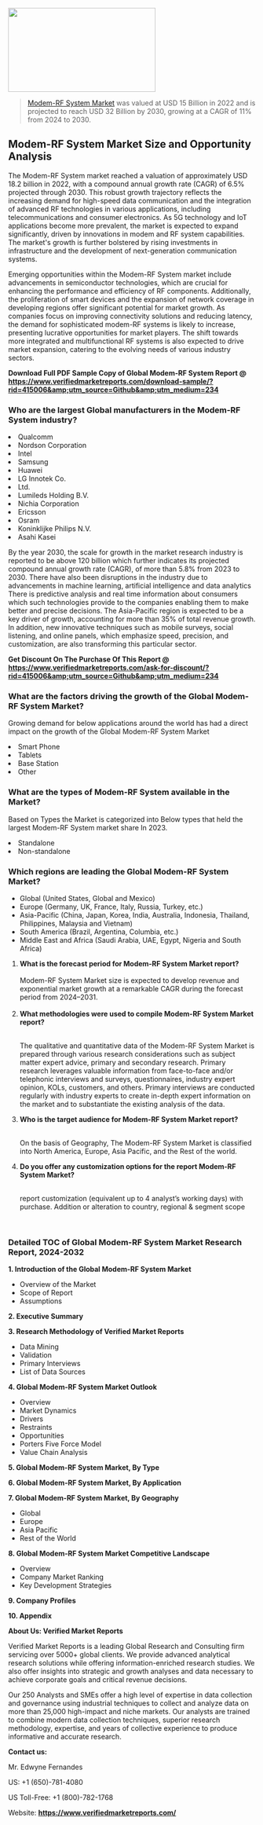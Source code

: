 <img src="https://ffe5etoiles.com/wp-content/uploads/2024/12/MST1-300x171.png" alt="" width="300" height="171" class="alignnone size-medium wp-image-20088" /><blockquote><p><p><a href="https://www.verifiedmarketreports.com/download-sample/?rid=415006&utm_source=Github&utm_medium=234" target="_blank">Modem-RF System Market</a> was valued at USD 15 Billion in 2022 and is projected to reach USD 32 Billion by 2030, growing at a CAGR of 11% from 2024 to 2030.</p></blockquote><p><h2>Modem-RF System Market Size and Opportunity Analysis</h2><p>The Modem-RF System market reached a valuation of approximately USD 18.2 billion in 2022, with a compound annual growth rate (CAGR) of 6.5% projected through 2030. This robust growth trajectory reflects the increasing demand for high-speed data communication and the integration of advanced RF technologies in various applications, including telecommunications and consumer electronics. As 5G technology and IoT applications become more prevalent, the market is expected to expand significantly, driven by innovations in modem and RF system capabilities. The market's growth is further bolstered by rising investments in infrastructure and the development of next-generation communication systems.</p><p>Emerging opportunities within the Modem-RF System market include advancements in semiconductor technologies, which are crucial for enhancing the performance and efficiency of RF components. Additionally, the proliferation of smart devices and the expansion of network coverage in developing regions offer significant potential for market growth. As companies focus on improving connectivity solutions and reducing latency, the demand for sophisticated modem-RF systems is likely to increase, presenting lucrative opportunities for market players. The shift towards more integrated and multifunctional RF systems is also expected to drive market expansion, catering to the evolving needs of various industry sectors.</p></p><p class=""><strong>Download Full PDF Sample Copy of Global Modem-RF System Report @ <a href="https://www.verifiedmarketreports.com/download-sample/?rid=415006&amp;utm_source=Github&amp;utm_medium=234" target="_blank">https://www.verifiedmarketreports.com/download-sample/?rid=415006&amp;utm_source=Github&amp;utm_medium=234</a></strong></p><h3 id="" class="">Who are the largest Global manufacturers in the Modem-RF System industry?</h3><p><li>Qualcomm</li><li> Nordson Corporation</li><li> Intel</li><li> Samsung</li><li> Huawei</li><li> LG Innotek Co.</li><li> Ltd.</li><li> Lumileds Holding B.V.</li><li> Nichia Corporation</li><li> Ericsson</li><li> Osram</li><li> Koninklijke Philips N.V.</li><li> Asahi Kasei</li></p><div class=""><div class="" dir="" data-message-author-role="" data-message-id="" data-message-model-slug=""><div class=""><div class=""><div class=""><div class="" dir="" data-message-author-role="" data-message-id="" data-message-model-slug=""><div class=""><div class=""><p>By the year 2030, the scale for growth in the market research industry is reported to be above 120 billion which further indicates its projected compound annual growth rate (CAGR), of more than 5.8% from 2023 to 2030. There have also been disruptions in the industry due to advancements in machine learning, artificial intelligence and data analytics There is predictive analysis and real time information about consumers which such technologies provide to the companies enabling them to make better and precise decisions. The Asia-Pacific region is expected to be a key driver of growth, accounting for more than 35% of total revenue growth. In addition, new innovative techniques such as mobile surveys, social listening, and online panels, which emphasize speed, precision, and customization, are also transforming this particular sector.</p><p><strong>Get Discount On The Purchase Of This Report @&nbsp; <a href="https://www.verifiedmarketreports.com/ask-for-discount/?rid=415006&amp;utm_source=Github&amp;utm_medium=234" target="_blank">https://www.verifiedmarketreports.com/ask-for-discount/?rid=415006&amp;utm_source=Github&amp;utm_medium=234</a></strong></p></div></div></div></div></div></div></div></div><h3 id="" class="">What are the factors driving the growth of the Global Modem-RF System Market?</h3><p id="" class="">Growing demand for below applications around the world has had a direct impact on the growth of the Global Modem-RF System Market</p><p id="" class=""><li>Smart Phone</li><li> Tablets</li><li> Base Station</li><li> Other</li></p><h3 id="" class="">What are the types of Modem-RF System available in the Market?</h3><p id="" class="">Based on Types the Market is categorized into Below types that held the largest Modem-RF System market share In 2023.</p><p id="" class=""><li>Standalone</li><li> Non-standalone</li></p><h3 id="" class="">Which regions are leading the Global Modem-RF System Market?</h3><ul><li>Global (United States, Global and Mexico)</li><li>Europe (Germany, UK, France, Italy, Russia, Turkey, etc.)</li><li>Asia-Pacific (China, Japan, Korea, India, Australia, Indonesia, Thailand, Philippines, Malaysia and Vietnam)</li><li>South America (Brazil, Argentina, Columbia, etc.)</li><li>Middle East and Africa (Saudi Arabia, UAE, Egypt, Nigeria and South Africa)</li></ul><p><ol><li><strong>What is the forecast period for Modem-RF System Market report?<br /></strong><br /><span data-sheets-root="1" data-sheets-value="{&quot;1&quot;:2,&quot;2&quot;:&quot;XXXX size is expected to develop revenue and exponential market growth at a remarkable CAGR during the forecast period from 2024&ndash;2030.&quot;}" data-sheets-userformat="{&quot;2&quot;:12674,&quot;4&quot;:{&quot;1&quot;:2,&quot;2&quot;:16776960},&quot;10&quot;:2,&quot;11&quot;:0,&quot;15&quot;:&quot;Arial&quot;,&quot;16&quot;:12}">Modem-RF System Market size is expected to develop revenue and exponential market growth at a remarkable CAGR during the forecast period from 2024&ndash;2031.</span><br /><br /></li><li><strong>What methodologies were used to compile Modem-RF System Market report?<br /><br /></strong><p>The qualitative and quantitative data of the&nbsp;Modem-RF System Market is prepared through various research considerations such as subject matter expert advice, primary and secondary research. Primary research leverages valuable information from face-to-face and/or telephonic interviews and surveys, questionnaires, industry expert opinion, KOLs, customers, and others. Primary interviews are conducted regularly with industry experts to create in-depth expert information on the market and to substantiate the existing analysis of the data.&nbsp;</p></li><li><strong>Who is the target audience for Modem-RF System Market report?<br /><br /></strong><p>On the basis of Geography, The&nbsp;Modem-RF System Market is classified into North America, Europe, Asia Pacific, and the Rest of the world.</p></li><li><strong>Do you offer any customization options for the report Modem-RF System Market?<br /><br /></strong><p>report customization (equivalent up to 4 analyst&rsquo;s working days) with purchase. Addition or alteration to country, regional &amp; segment scope</p><p>&nbsp;</p></li></ol></p><h3 id="" class="">Detailed TOC of Global Modem-RF System Market Research Report, 2024-2032</h3><p id="" class=""><strong>1. Introduction of the Global Modem-RF System Market</strong></p><ul><li>Overview of the Market</li><li>Scope of Report</li><li>Assumptions</li></ul><p id="" class=""><strong>2. Executive Summary</strong></p><p id="" class=""><strong>3. Research Methodology of&nbsp;Verified Market Reports</strong></p><ul><li>Data Mining</li><li>Validation</li><li>Primary Interviews</li><li>List of Data Sources</li></ul><p id="" class=""><strong>4. Global Modem-RF System Market Outlook</strong></p><ul><li>Overview</li><li>Market Dynamics</li><li>Drivers</li><li>Restraints</li><li>Opportunities</li><li>Porters Five Force Model</li><li>Value Chain Analysis</li></ul><p id="" class=""><strong>5. Global Modem-RF System Market, By&nbsp;Type</strong></p><p id="" class=""><strong>6. Global Modem-RF System Market, By Application</strong></p><p id="" class=""><strong>7. Global Modem-RF System Market, By Geography</strong></p><ul><li>Global</li><li>Europe</li><li>Asia Pacific</li><li>Rest of the World</li></ul><p id="" class=""><strong>8. Global Modem-RF System Market Competitive Landscape</strong></p><ul><li>Overview</li><li>Company Market Ranking</li><li>Key Development Strategies</li></ul><p id="" class=""><strong>9. Company Profiles</strong></p><p id="" class=""><strong>10. Appendix</strong></p><p id="" class=""><strong>About Us: Verified Market Reports</strong></p><p id="" class="">Verified Market Reports is a leading Global Research and Consulting firm servicing over 5000+ global clients. We provide advanced analytical research solutions while offering information-enriched research studies. We also offer insights into strategic and growth analyses and data necessary to achieve corporate goals and critical revenue decisions.</p><p id="" class="">Our 250 Analysts and SMEs offer a high level of expertise in data collection and governance using industrial techniques to collect and analyze data on more than 25,000 high-impact and niche markets. Our analysts are trained to combine modern data collection techniques, superior research methodology, expertise, and years of collective experience to produce informative and accurate research.</p><p id="" class=""><strong>Contact us:</strong></p><p id="" class="">Mr. Edwyne Fernandes</p><p id="" class="">US: +1 (650)-781-4080</p><p id="" class="">US Toll-Free: +1 (800)-782-1768</p><p id="" class="">Website: <a target="" data-test-app-aware-link=""><strong>https://www.verifiedmarketreports.com/</strong></a></p>
